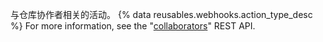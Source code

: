 与仓库协作者相关的活动。 {% data reusables.webhooks.action_type_desc %} For more information, see the "[collaborators](/v3/repos/collaborators/)" REST API.
